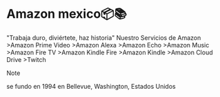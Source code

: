 <h1 align="left">Amazon mexico📦📚</h1>
"Trabaja duro, diviértete, haz historia"
Nuestro Servicios de Amazon<br>
>Amazon Prime Video
>Amazon Alexa
>Amazon Echo
>Amazon Music
>Amazon Fire TV
>Amazon Kindle Fire
>Amazon Kindle
>Amazon Cloud Drive
>Twitch

>[!NOTE]
>se fundo en 1994 en Bellevue, Washington, Estados Unidos
